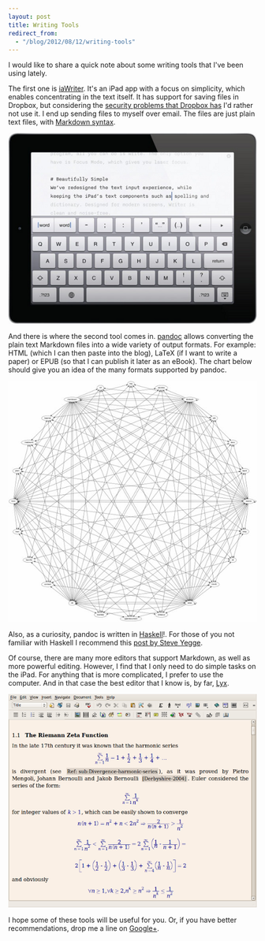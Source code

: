 ```yaml
---
layout: post
title: Writing Tools
redirect_from:
  - "/blog/2012/08/12/writing-tools"
---
```



<p>
I would like to share a quick note about some writing tools
that I've been using lately.
</p>


<p>
The first one is <a href="http://www.iawriter.com/">
  iaWriter</a>. It's an iPad app with a focus on simplicity,
which enables concentrating in the text itself. It has
support for saving files in Dropbox,
 but considering the
<a href="http://www.google.com/webhp?#hl=en&q=dropbox+insecure">
  security problems that Dropbox has</a> I'd rather not use
it. I end up sending files to myself over email. The files
are just plain text files, with
<a href="http://support.iawriter.com/help/kb/general-questions/markdown-syntax-reference-guide">
  Markdown syntax</a>.
</p>

<a href="http://www.iawriter.com/">
  <img alt="iaWriter, an editor for iPad" class="big"
    src="/images/iawriter.png">
</a>

<p>
And there is where the second tool comes in.
<a href="http://johnmacfarlane.net/pandoc/index.html">
  pandoc</a> allows converting the plain text Markdown
files into a wide variety of output formats. For example:
HTML (which I can then paste into the blog), LaTeX
(if I want to write a paper) or EPUB (so that I can publish
it later as an eBook). The chart below should give you an
idea of the many formats supported by pandoc.
</p>

<a href="http://johnmacfarlane.net/pandoc/index.html">
  <img alt="pandoc, a document editor" class="big"
    src="/images/pandoc.jpg">
</a>

<p>
Also, as a curiosity, pandoc is written in
<a href="http://www.haskell.org/haskellwiki/Haskell">
  Haskell</a>!. For those of you not familiar with Haskell
I recommend this 
<a href="http://steve-yegge.blogspot.com/2010/12/haskell-researchers-announce-discovery.html">
  post by Steve Yegge</a>.
</p>

<p>
Of course, there are many more editors that support
Markdown, as well as more powerful editing. However, I find
that I only need to do simple tasks on the iPad. For anything
that is more complicated, I prefer to use the computer.
And in that case the best editor that I know is, by far,
<a href="http://www.lyx.org/Home">Lyx</a>.
</p>

<a href="http://www.lyx.org/">
  <img alt="Lyx, the best editor ever" class="big"
    src="/images/lyx.png">
</a>

<p>
I hope some of these tools will be useful for you.
Or, if you have better recommendations, drop me a line on
<a href="http://plus.google.com/115448600022457507975/">
  Google+</a>.
</p>
